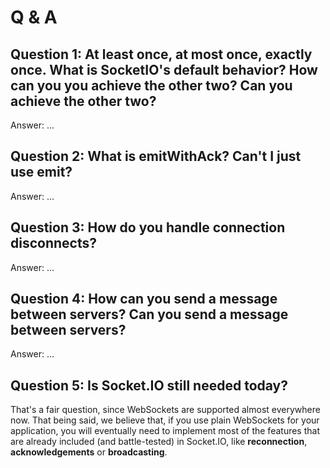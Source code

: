 # Q & A

## Question 1: At least once, at most once, exactly once. What is SocketIO's default behavior? How can you you achieve the other two? Can you achieve the other two?

Answer: ...

## Question 2: What is emitWithAck? Can't I just use emit?

Answer: ...

## Question 3: How do you handle connection disconnects?

Answer: ...

## Question 4: How can you send a message between servers? Can you send a message between servers?

Answer: ...

## Question 5: Is Socket.IO still needed today?

That's a fair question, since WebSockets are supported almost everywhere now. That being said, we believe that, if you use plain WebSockets for your application, you will eventually need to implement most of the features that are already included (and battle-tested) in Socket.IO, like **reconnection**, **acknowledgements** or **broadcasting**.
